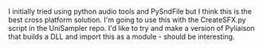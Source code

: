 I initially tried using python audio tools and PySndFile but
I think this is the best cross platform solution. I'm going to
use this with the CreateSFX.py script in the UniSampler repo. 
I'd like to try and make a version of Pyliaison that builds
a DLL and import this as a module - should be interesting. 
